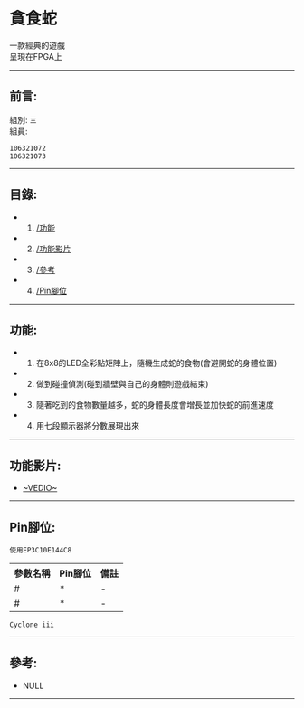 # 貪食蛇
一款經典的遊戲<br>
呈現在FPGA上<br>

- - -

## 前言:
組別: ` 三 `<br>
組員:
```
106321072
106321073
```
- - -

## 目錄:
* 1. [/功能](/README.md#功能)
* 2. [/功能影片](/README.md#功能影片)
* 3. [/參考](/README.md#參考)
* 4. [/Pin腳位](/README.md#Pin腳位)
- - -

## 功能:
* 1. 在8x8的LED全彩點矩陣上，隨機生成蛇的食物(會避開蛇的身體位置)
* 2. 做到碰撞偵測(碰到牆壁與自己的身體則遊戲結束)
* 3. 隨著吃到的食物數量越多，蛇的身體長度會增長並加快蛇的前進速度
* 4. 用七段顯示器將分數展現出來
- - -

## 功能影片:
* [~VEDIO~](https://www.youtube.com/watch?v=ixNvGhTQ70Y^^)
- - -

## Pin腳位:
`使用EP3C10E144C8`
<table>
  <tr>
    <th>參數名稱</th>
    <th>Pin腳位</th>
    <th>備註</th>
  </tr>
  <tr>
    <td>#</td>
    <td>*</td>
    <td>-</td>
  </tr>
  <tr>
    <td>#</td>
    <td>*</td>
    <td>-</td>
  </tr>
</table>

`Cyclone iii`
- - -

## 參考:
* NULL
- - -

